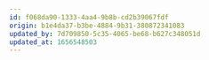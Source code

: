 ```yaml
---
id: f068da90-1333-4aa4-9b8b-cd2b39067fdf
origin: b1e4da37-b3be-4884-9b31-380872341083
updated_by: 7d709850-5c35-4065-be68-b627c348051d
updated_at: 1656548503
---
```

